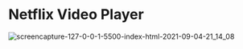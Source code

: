 # Netflix Video Player
![screencapture-127-0-0-1-5500-index-html-2021-09-04-21_14_08](https://user-images.githubusercontent.com/37798705/132107548-c94ba945-bcfc-4b6f-806a-d92bcaed35b0.png)
